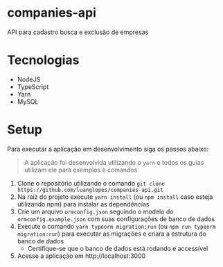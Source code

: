 # companies-api

API para cadastro busca e exclusão de empresas

# Tecnologias

- NodeJS
- TypeScript
- Yarn
- MySQL

# Setup

Para executar a aplicação em desenvolvimento siga os passos abaixo:

> A aplicação foi desenvolvida utilizando o `yarn` e todos os guias utilizam ele para exemplos e comandos

1. Clone o repositório utilizando o comando `git clone https://github.com/luanglopes/companies-api.git`
2. Na raiz do projeto execute `yarn install` (ou `npm install` caso esteja utilizando npm) para instalar as dependências
3. Crie um arquivo `ormconfig.json` seguindo o modelo do `ormconfig.example.json` com suas configurações de banco de dados
4. Execute o comando `yarn typeorm migration:run` (ou `npm run typeorm migration:run`) para executar as migrações e criara a estrutura do banco de dados
    - Certifique-se que o banco de dados está rodando e accessível
5. Acesse a aplicação em http://localhost:3000
